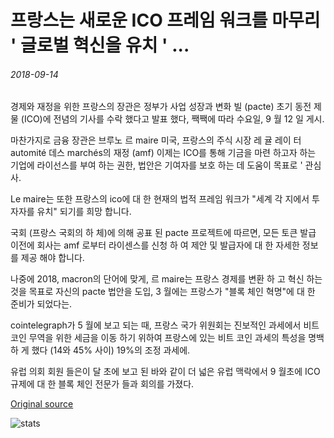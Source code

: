 # 프랑스는 새로운 ICO 프레임 워크를 마무리 ' 글로벌 혁신을 유치 ' ...

###### 2018-09-14

경제와 재정을 위한 프랑스의 장관은 정부가 사업 성장과 변화 빌 (pacte) 초기 동전 제물 (ICO)에 전념의 기사를 수락 했다고 발표 했다, 짹짹에 따라 수요일, 9 월 12 일 게시.

마찬가지로 금융 장관은 브루노 르 maire 미국, 프랑스의 주식 시장 레 귤 레이 터 automité 데스 marchés의 재정 (amf) 이제는 ICO를 통해 기금을 마련 하고자 하는 기업에 라이선스를 부여 하는 권한, 법안은 기여자를 보호 하는 데 도움이 목표로 ' 관심사.

Le maire는 또한 프랑스의 ico에 대 한 현재의 법적 프레임 워크가 "세계 각 지에서 투자자를 유치" 되기를 희망 합니다.

국회 (프랑스 국회의 하 체)에 의해 공표 된 pacte 프로젝트에 따르면, 모든 토큰 발급 이전에 회사는 amf 로부터 라이센스를 신청 하 여 제안 및 발급자에 대 한 자세한 정보를 제공 해야 합니다.

나중에 2018, macron의 단어에 맞게, 르 maire는 프랑스 경제를 변환 하 고 혁신 하는 것을 목표로 자신의 pacte 법안을 도입, 3 월에는 프랑스가 "블록 체인 혁명"에 대 한 준비가 되었다는.

cointelegraph가 5 월에 보고 되는 때, 프랑스 국가 위원회는 진보적인 과세에서 비트 코인 무역을 위한 세금을 이동 하기 위하여 프랑스에 있는 비트 코인 과세의 특성을 명백 하 게 했다 (14와 45% 사이) 19%의 조정 과세에.

유럽 의회 회원 들은이 달 초에 보고 된 바와 같이 더 넓은 유럽 맥락에서 9 월초에 ICO 규제에 대 한 블록 체인 전문가 들과 회의를 가졌다.

[Original source](https://cointelegraph.com/news/france-finalizes-new-ico-framework-to-attract-innovators-globally)

![stats](https://c.statcounter.com/11760860/0/a89fa40b/1/ "stats")